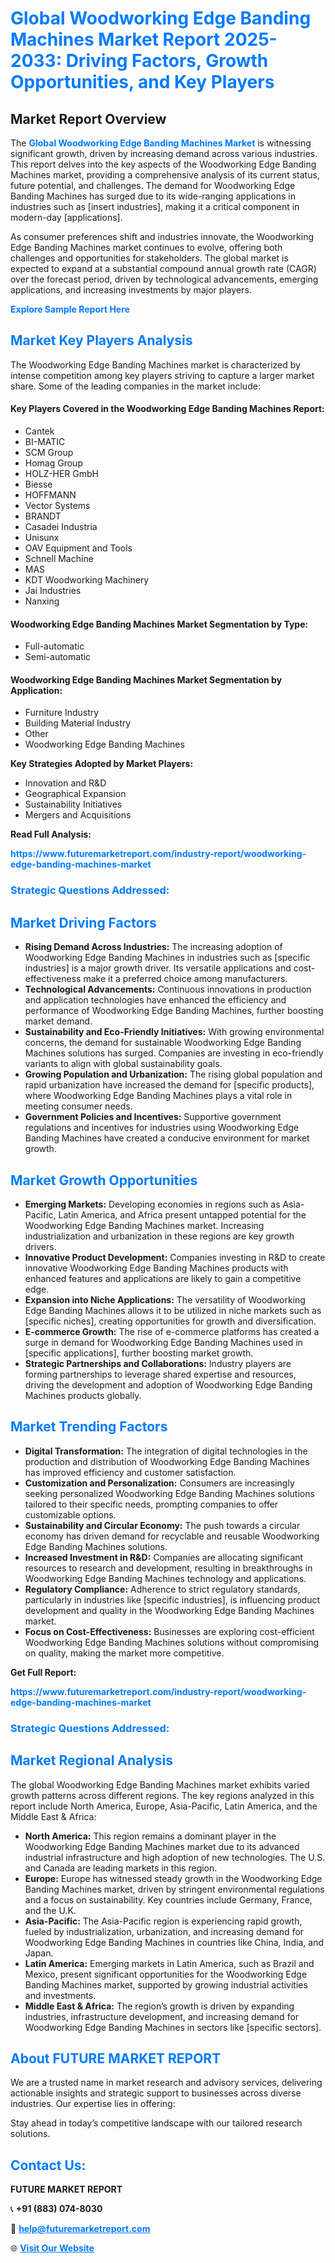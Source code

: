 <h1 style="color: #007BFF;">Global Woodworking Edge Banding Machines Market Report 2025-2033: Driving Factors, Growth Opportunities, and Key Players</h1>

<section id="overview">
<h2>Market Report Overview</h2>
<p>The <a href="https://www.futuremarketreport.com/industry-report/woodworking-edge-banding-machines-market" style="color: #007BFF; text-decoration: none;"><strong>Global Woodworking Edge Banding Machines Market</strong></a> is witnessing significant growth, driven by increasing demand across various industries. This report delves into the key aspects of the Woodworking Edge Banding Machines market, providing a comprehensive analysis of its current status, future potential, and challenges. The demand for Woodworking Edge Banding Machines has surged due to its wide-ranging applications in industries such as [insert industries], making it a critical component in modern-day [applications].</p>
<p>As consumer preferences shift and industries innovate, the Woodworking Edge Banding Machines market continues to evolve, offering both challenges and opportunities for stakeholders. The global market is expected to expand at a substantial compound annual growth rate (CAGR) over the forecast period, driven by technological advancements, emerging applications, and increasing investments by major players.</p>
</section>

<section id="overview">
<p><a href="https://www.futuremarketreport.com/request-sample/reportId=113433" style="color: #007BFF; text-decoration: none;"><strong>Explore Sample Report Here</strong></a></p>
</section>

<section id="key-players">
<h2 style="color: #007BFF;">Market Key Players Analysis</h2>
<p>The Woodworking Edge Banding Machines market is characterized by intense competition among key players striving to capture a larger market share. Some of the leading companies in the market include:</p>
<h4>Key Players Covered in the Woodworking Edge Banding Machines Report:</h4>
<ul><li>Cantek</li><li>BI-MATIC</li><li>SCM Group</li><li>Homag Group</li><li>HOLZ-HER GmbH</li><li>Biesse</li><li>HOFFMANN</li><li>Vector Systems</li><li>BRANDT</li><li>Casadei Industria</li><li>Unisunx</li><li>OAV Equipment and Tools</li><li>Schnell Machine</li><li>MAS</li><li>KDT Woodworking Machinery</li><li>Jai Industries</li><li>Nanxing</li></ul>
<h4>Woodworking Edge Banding Machines Market Segmentation by Type:</h4>
<ul><li>Full-automatic</li><li>Semi-automatic</li></ul>

<h4>Woodworking Edge Banding Machines Market Segmentation by Application:</h4>
<ul><li>Furniture Industry</li><li>Building Material Industry</li><li>Other</li><li>Woodworking Edge Banding Machines</li></ul>
<p><strong>Key Strategies Adopted by Market Players:</strong></p>
<ul>
<li>Innovation and R&D</li>
<li>Geographical Expansion</li>
<li>Sustainability Initiatives</li>
<li>Mergers and Acquisitions</li>
</ul>
</section>

<section>
<p><strong>Read Full Analysis: </strong></p><a href="https://www.futuremarketreport.com/industry-report/woodworking-edge-banding-machines-market" style="color: #007BFF; text-decoration: none;"><strong>https://www.futuremarketreport.com/industry-report/woodworking-edge-banding-machines-market</strong></a>
<h3 style="color: #007BFF;">Strategic Questions Addressed:</h3>
</section>

<section id="driving-factors">
<h2 style="color: #007BFF;">Market Driving Factors</h2>
<ul>
<li><strong>Rising Demand Across Industries:</strong> The increasing adoption of Woodworking Edge Banding Machines in industries such as [specific industries] is a major growth driver. Its versatile applications and cost-effectiveness make it a preferred choice among manufacturers.</li>
<li><strong>Technological Advancements:</strong> Continuous innovations in production and application technologies have enhanced the efficiency and performance of Woodworking Edge Banding Machines, further boosting market demand.</li>
<li><strong>Sustainability and Eco-Friendly Initiatives:</strong> With growing environmental concerns, the demand for sustainable Woodworking Edge Banding Machines solutions has surged. Companies are investing in eco-friendly variants to align with global sustainability goals.</li>
<li><strong>Growing Population and Urbanization:</strong> The rising global population and rapid urbanization have increased the demand for [specific products], where Woodworking Edge Banding Machines plays a vital role in meeting consumer needs.</li>
<li><strong>Government Policies and Incentives:</strong> Supportive government regulations and incentives for industries using Woodworking Edge Banding Machines have created a conducive environment for market growth.</li>
</ul>
</section>

<section id="growth-opportunities">
<h2 style="color: #007BFF;">Market Growth Opportunities</h2>
<ul>
<li><strong>Emerging Markets:</strong> Developing economies in regions such as Asia-Pacific, Latin America, and Africa present untapped potential for the Woodworking Edge Banding Machines market. Increasing industrialization and urbanization in these regions are key growth drivers.</li>
<li><strong>Innovative Product Development:</strong> Companies investing in R&D to create innovative Woodworking Edge Banding Machines products with enhanced features and applications are likely to gain a competitive edge.</li>
<li><strong>Expansion into Niche Applications:</strong> The versatility of Woodworking Edge Banding Machines allows it to be utilized in niche markets such as [specific niches], creating opportunities for growth and diversification.</li>
<li><strong>E-commerce Growth:</strong> The rise of e-commerce platforms has created a surge in demand for Woodworking Edge Banding Machines used in [specific applications], further boosting market growth.</li>
<li><strong>Strategic Partnerships and Collaborations:</strong> Industry players are forming partnerships to leverage shared expertise and resources, driving the development and adoption of Woodworking Edge Banding Machines products globally.</li>
</ul>
</section>

<section id="trending-factors">
<h2 style="color: #007BFF;">Market Trending Factors</h2>
<ul>
<li><strong>Digital Transformation:</strong> The integration of digital technologies in the production and distribution of Woodworking Edge Banding Machines has improved efficiency and customer satisfaction.</li>
<li><strong>Customization and Personalization:</strong> Consumers are increasingly seeking personalized Woodworking Edge Banding Machines solutions tailored to their specific needs, prompting companies to offer customizable options.</li>
<li><strong>Sustainability and Circular Economy:</strong> The push towards a circular economy has driven demand for recyclable and reusable Woodworking Edge Banding Machines solutions.</li>
<li><strong>Increased Investment in R&D:</strong> Companies are allocating significant resources to research and development, resulting in breakthroughs in Woodworking Edge Banding Machines technology and applications.</li>
<li><strong>Regulatory Compliance:</strong> Adherence to strict regulatory standards, particularly in industries like [specific industries], is influencing product development and quality in the Woodworking Edge Banding Machines market.</li>
<li><strong>Focus on Cost-Effectiveness:</strong> Businesses are exploring cost-efficient Woodworking Edge Banding Machines solutions without compromising on quality, making the market more competitive.</li>
</ul>
</section>

<section>
<p><strong>Get Full Report: </strong></p><a href="https://www.futuremarketreport.com/industry-report/woodworking-edge-banding-machines-market" style="color: #007BFF; text-decoration: none;"><strong>https://www.futuremarketreport.com/industry-report/woodworking-edge-banding-machines-market</strong></a>
<h3 style="color: #007BFF;">Strategic Questions Addressed:</h3>
</section>


<section id="regional-analysis">
<h2 style="color: #007BFF;">Market Regional Analysis</h2>
<p>The global Woodworking Edge Banding Machines market exhibits varied growth patterns across different regions. The key regions analyzed in this report include North America, Europe, Asia-Pacific, Latin America, and the Middle East & Africa:</p>
<ul>
<li><strong>North America:</strong> This region remains a dominant player in the Woodworking Edge Banding Machines market due to its advanced industrial infrastructure and high adoption of new technologies. The U.S. and Canada are leading markets in this region.</li>
<li><strong>Europe:</strong> Europe has witnessed steady growth in the Woodworking Edge Banding Machines market, driven by stringent environmental regulations and a focus on sustainability. Key countries include Germany, France, and the U.K.</li>
<li><strong>Asia-Pacific:</strong> The Asia-Pacific region is experiencing rapid growth, fueled by industrialization, urbanization, and increasing demand for Woodworking Edge Banding Machines in countries like China, India, and Japan.</li>
<li><strong>Latin America:</strong> Emerging markets in Latin America, such as Brazil and Mexico, present significant opportunities for the Woodworking Edge Banding Machines market, supported by growing industrial activities and investments.</li>
<li><strong>Middle East & Africa:</strong> The region’s growth is driven by expanding industries, infrastructure development, and increasing demand for Woodworking Edge Banding Machines in sectors like [specific sectors].</li>
</ul>
</section>

<footer>
<h2 style="color: #007BFF;">About FUTURE MARKET REPORT</h2>
<p>We are a trusted name in market research and advisory services, delivering actionable insights and strategic support to businesses across diverse industries. Our expertise lies in offering:</p>

<p>Stay ahead in today’s competitive landscape with our tailored research solutions.</p>

<h2 style="color: #007BFF;">Contact Us:</h2>
<p><strong>FUTURE MARKET REPORT</strong></p>
<p>📞 <strong>+91 (883) 074-8030</strong></p>
<p>📧 <strong><a href="mailto:help@futuremarketreport.com" style="color: #007BFF;">help@futuremarketreport.com</a></strong></p>
<p>🌐 <strong><a href="https://www.futuremarketreport.com/" style="color: #007BFF;">Visit Our Website</a></strong></p>
</footer>